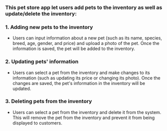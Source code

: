 ###	This pet store app let users add pets to the inventory as well as update/delete the inventory:
### 1. Adding new pets to the inventory
- Users can input information about a new pet (such as its name, species, breed, age, gender, and price) and upload a photo of the pet. Once the information is saved, the pet will be added to the inventory.

### 2. Updating pets' information
- Users can select a pet from the inventory and make changes to its information (such as updating its price or changing its photo). Once the changes are saved, the pet's information in the inventory will be updated.

### 3. Deleting pets from the inventory
- Users can select a pet from the inventory and delete it from the system. This will remove the pet from the inventory and prevent it from being displayed to customers.
